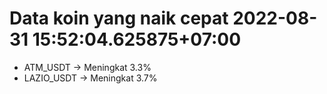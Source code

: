 # Data koin yang naik cepat 2022-08-31 15:52:04.625875+07:00

* ATM_USDT -> Meningkat 3.3%
* LAZIO_USDT -> Meningkat 3.7%
